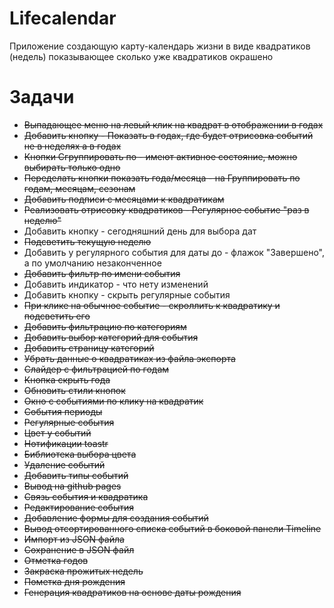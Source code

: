 # Lifecalendar

Приложение создающую карту-календарь жизни в виде квадратиков (недель)
показывающее сколько уже квадратиков окрашено


# Задачи
- ~~Выпадающее меню на левый клик на квадрат в отображении в годах~~
- ~~Добавить кнопку - Показать в годах, где будет отрисовка событий не в неделях а в годах~~
- ~~Кнопки Сгруппировать по - имеют активное состояние, можно выбирать только одно~~
- ~~Переделать кнопки показать года/месяца - на Группировать по годам, месяцам, сезонам~~
- ~~Добавить подписи с месяцами к квадратикам~~
- ~~Реализовать отрисовку квадратиков - Регулярное событие "раз в неделю"~~
- Добавить кнопку - сегодняшний день для выбора дат
- ~~Подсветить текущую неделю~~
- Добавить у регулярного события для даты до - флажок "Завершено", а по умолчанию незаконченное
- ~~Добавить фильтр по имени события~~
- Добавить индикатор - что нету изменений
- Добавить кнопку - скрыть регулярные события
- ~~При клике на обычное событие - скроллить к квадратику и подсветить его~~
- ~~Добавить фильтрацию по категориям~~
- ~~Добавить выбор категорий для события~~
- ~~Добавить страницу категорий~~
- ~~Убрать данные о квадратиках из файла экспорта~~
- ~~Слайдер с фильтрацией по годам~~
- ~~Кнопка скрыть года~~
- ~~Обновить стили кнопок~~
- ~~Окно с событиями по клику на квадратик~~
- ~~События периоды~~
- ~~Регулярные события~~
- ~~Цвет у событий~~
- ~~Нотификации toastr~~
- ~~Библиотека выбора цвета~~
- ~~Удаление событий~~
- ~~Добавить типы событий~~
- ~~Вывод на github pages~~
- ~~Связь события и квадратика~~
- ~~Редактирование события~~
- ~~Добавление формы для создания событий~~
- ~~Вывод отсортированного списка событий в боковой панели Timeline~~
- ~~Импорт из JSON файла~~
- ~~Сохранение в JSON файл~~
- ~~Отметка годов~~
- ~~Закраска прожитых недель~~
- ~~Пометка дня рождения~~
- ~~Генерация квадратиков на основе даты рождения~~
